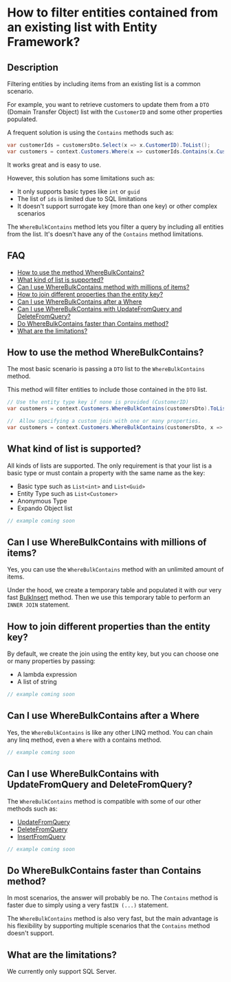 # How to filter entities contained from an existing list with Entity Framework?

## Description

Filtering entities by including items from an existing list is a common scenario.

For example, you want to retrieve customers to update them from a `DTO` (Domain Transfer Object) list with the `CustomerID` and some other properties populated.

A frequent solution is using the `Contains` methods such as:

```csharp
var customerIds = customersDto.Select(x => x.CustomerID).ToList();
var customers = context.Customers.Where(x => customerIds.Contains(x.CustomerID)).ToList();
```

It works great and is easy to use.

However, this solution has some limitations such as:

- It only supports basic types like `int` or `guid`
- The list of `ids` is limited due to SQL limitations
- It doesn't support surrogate key (more than one key) or other complex scenarios

The `WhereBulkContains` method lets you filter a query by including all entities from the list. It's doesn't have any of the `Contains` method limitations.

## FAQ

- [How to use the method WhereBulkContains?](#how-to-use-the-method-wherebulkcontains)
- [What kind of list is supported?](#what-kind-of-list-is-supported)
- [Can I use WhereBulkContains method with millions of items?](#can-i-use-wherebulkcontains-method-with-millions-of-items)
- [How to join different properties than the entity key?](#how-to-join-different-properties-than-the-entity-key)
- [Can I use WhereBulkContains after a Where](#can-i-use-wherebulkcontains-after-a-where)
- [Can I use WhereBulkContains with UpdateFromQuery and DeleteFromQuery?](#can-i-use-wherebulkcontains-with-updatefromquery-and-deletefromquery)
- [Do WhereBulkContains faster than Contains method?](#)
- [What are the limitations?](#what-are-the-limitations)

## How to use the method WhereBulkContains?

The most basic scenario is passing a `DTO` list to the `WhereBulkContains` method.

This method will filter entities to include those contained in the `DTO` list.

```csharp
// Use the entity type key if none is provided (CustomerID)
var customers = context.Customers.WhereBulkContains(customersDto).ToList();

//  Allow specifying a custom join with one or many properties.
var customers = context.Customers.WhereBulkContains(customersDto, x => x.Code).ToList();
```

## What kind of list is supported?

All kinds of lists are supported. The only requirement is that your list is a basic type or must contain a property with the same name as the key:

- Basic type such as `List<int>` and `List<Guid>`
- Entity Type such as `List<Customer>`
- Anonymous Type
- Expando Object list
 
```csharp
// example coming soon
```

## Can I use WhereBulkContains with millions of items?

Yes, you can use the `WhereBulkContains` method with an unlimited amount of items.

Under the hood, we create a temporary table and populated it with our very fast [BulkInsert](bulk-insert) method. Then we use this temporary table to perform an `INNER JOIN` statement.

## How to join different properties than the entity key?

By default, we create the join using the entity key, but you can choose one or many properties by passing:

- A lambda expression
- A list of string

```csharp
// example coming soon
```

## Can I use WhereBulkContains after a Where

Yes, the `WhereBulkContains` is like any other LINQ method. You can chain any linq method, even a `Where` with a contains method.

```csharp
// example coming soon
```

## Can I use WhereBulkContains with UpdateFromQuery and DeleteFromQuery?

The `WhereBulkContains` method is compatible with some of our other methods such as:
- [UpdateFromQuery](/update-from-query)
- [DeleteFromQuery](/delete-from-query)
- [InsertFromQuery](/insert-from-query)

```csharp
// example coming soon
```

## Do WhereBulkContains faster than Contains method?

In most scenarios, the answer will probably be no. The `Contains` method is faster due to simply using a very fast`IN (...)` statement.

The `WhereBulkContains` method is also very fast, but the main advantage is his flexibility by supporting multiple scenarios that the `Contains` method doesn't support.

## What are the limitations?

We currently only support SQL Server.
